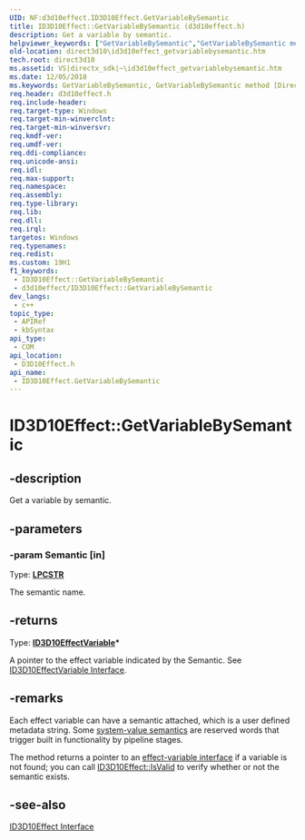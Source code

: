 ```yaml
---
UID: NF:d3d10effect.ID3D10Effect.GetVariableBySemantic
title: ID3D10Effect::GetVariableBySemantic (d3d10effect.h)
description: Get a variable by semantic.
helpviewer_keywords: ["GetVariableBySemantic","GetVariableBySemantic method [Direct3D 10]","GetVariableBySemantic method [Direct3D 10]","ID3D10Effect interface","ID3D10Effect interface [Direct3D 10]","GetVariableBySemantic method","ID3D10Effect.GetVariableBySemantic","ID3D10Effect::GetVariableBySemantic","d3d10effect/ID3D10Effect::GetVariableBySemantic","direct3d10.id3d10effect_getvariablebysemantic","e578cd0d-594a-b43e-8baa-310f0b747079"]
old-location: direct3d10\id3d10effect_getvariablebysemantic.htm
tech.root: direct3d10
ms.assetid: VS|directx_sdk|~\id3d10effect_getvariablebysemantic.htm
ms.date: 12/05/2018
ms.keywords: GetVariableBySemantic, GetVariableBySemantic method [Direct3D 10], GetVariableBySemantic method [Direct3D 10],ID3D10Effect interface, ID3D10Effect interface [Direct3D 10],GetVariableBySemantic method, ID3D10Effect.GetVariableBySemantic, ID3D10Effect::GetVariableBySemantic, d3d10effect/ID3D10Effect::GetVariableBySemantic, direct3d10.id3d10effect_getvariablebysemantic, e578cd0d-594a-b43e-8baa-310f0b747079
req.header: d3d10effect.h
req.include-header: 
req.target-type: Windows
req.target-min-winverclnt: 
req.target-min-winversvr: 
req.kmdf-ver: 
req.umdf-ver: 
req.ddi-compliance: 
req.unicode-ansi: 
req.idl: 
req.max-support: 
req.namespace: 
req.assembly: 
req.type-library: 
req.lib: 
req.dll: 
req.irql: 
targetos: Windows
req.typenames: 
req.redist: 
ms.custom: 19H1
f1_keywords:
 - ID3D10Effect::GetVariableBySemantic
 - d3d10effect/ID3D10Effect::GetVariableBySemantic
dev_langs:
 - c++
topic_type:
 - APIRef
 - kbSyntax
api_type:
 - COM
api_location:
 - D3D10Effect.h
api_name:
 - ID3D10Effect.GetVariableBySemantic
---
```


# ID3D10Effect::GetVariableBySemantic


## -description

Get a variable by semantic.

## -parameters

### -param Semantic [in]

Type: <b><a href="/windows/desktop/WinProg/windows-data-types">LPCSTR</a></b>

The semantic name.

## -returns

Type: <b><a href="/windows/desktop/api/d3d10effect/nn-d3d10effect-id3d10effectvariable">ID3D10EffectVariable</a>*</b>

A pointer to the effect variable indicated by the Semantic. See <a href="/windows/desktop/api/d3d10effect/nn-d3d10effect-id3d10effectvariable">ID3D10EffectVariable Interface</a>.

## -remarks

Each effect variable can have a semantic attached, which is a user defined metadata string. Some <a href="/windows/desktop/direct3dhlsl/dx-graphics-hlsl-semantics">system-value semantics</a> are reserved words that trigger built in functionality by pipeline stages.

The method returns a pointer to an <a href="/windows/desktop/api/d3d10effect/nn-d3d10effect-id3d10effectvariable">effect-variable interface</a> if a variable is not found; you can call <a href="/windows/desktop/api/d3d10effect/nf-d3d10effect-id3d10effect-isvalid">ID3D10Effect::IsValid</a> to verify whether or not the semantic exists.

## -see-also

<a href="/windows/desktop/api/d3d10effect/nn-d3d10effect-id3d10effect">ID3D10Effect Interface</a>